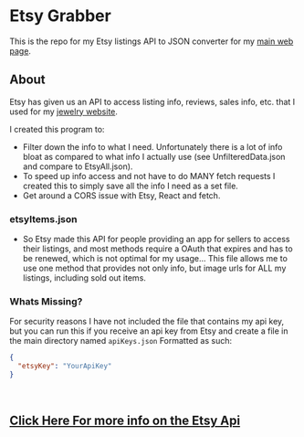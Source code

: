 # Etsy Grabber

This is the repo for my Etsy listings API to JSON converter for my [main web page](https://github.com/phoenix239/AdamBoydDesigns_Website).

## About

Etsy has given us an API to access listing info, reviews, sales info, etc. that I used for my [jewelry website](https://github.com/phoenix239/AdamBoydDesigns_Website).

I created this program to:

- Filter down the info to what I need. Unfortunately there is a lot of info bloat as compared to what info I actually use (see UnfilteredData.json and compare to EtsyAll.json).
- To speed up info access and not have to do MANY fetch requests I created this to simply save all the info I need as a set file.
- Get around a CORS issue with Etsy, React and fetch.

### etsyItems.json

- So Etsy made this API for people providing an app for sellers to access their listings, and most methods require a OAuth that expires and has to be renewed, which is not optimal for my usage... This file allows me to use one method that provides not only info, but image urls for ALL my listings, including sold out items.

### Whats Missing?

For security reasons I have not included the file that contains my api key, but you can run this if you receive an api key from Etsy and create a file in the main directory named `apiKeys.json` Formatted as such:

```JSON
{
  "etsyKey": "YourApiKey"
}
```

<br>

## [Click Here For more info on the Etsy Api](https://developers.etsy.com/documentation/)

